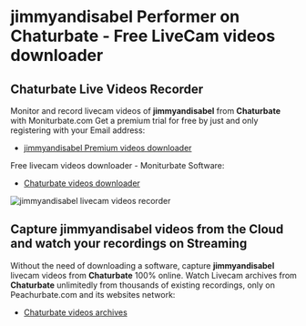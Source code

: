 # jimmyandisabel Performer on Chaturbate - Free LiveCam videos downloader

## Chaturbate Live Videos Recorder

Monitor and record livecam videos of **jimmyandisabel** from **Chaturbate** with Moniturbate.com
Get a premium trial for free by just and only registering with your Email address:
* [jimmyandisabel Premium videos downloader](https://moniturbate.com/request-demo-licence-key.html)

Free livecam videos downloader - Moniturbate Software:
* [Chaturbate videos downloader](https://moniturbate.com/moniturbate-download-software.html)

![jimmyandisabel livecam videos recorder](https://peachurnet.com/templates/moniturbate-software.png)


## Capture jimmyandisabel videos from the Cloud and watch your recordings on Streaming

Without the need of downloading a software, capture **jimmyandisabel** livecam videos from **Chaturbate** 100% online.
Watch Livecam archives from **Chaturbate** unlimitedly from thousands of existing recordings, only on Peachurbate.com and its websites network:
* [Chaturbate videos archives](https://peachurnet.com/)